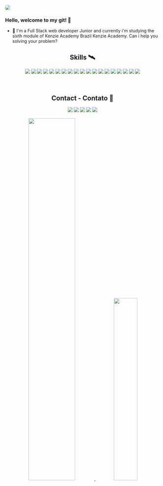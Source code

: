 <img style="border-radius: 5px" src="https://i.imgur.com/QXIDHsd.gif" />


### Hello, welcome to my git! 🕺

- 🌱 I'm a Full Stack web developer Junior and currently i'm studying the sixth module of Kenzie Academy Brazil Kenzie Academy. Can i help you solving your problem?

<div align="center" >
  <h2>Skills 🛰️</h2>
  <a href="#"><img src="https://img.shields.io/badge/HTML5-E34F26?style=for-the-badge&logo=html5&logoColor=white"></a>
  <a href="#"><img src="https://img.shields.io/badge/CSS3-1572B6?style=for-the-badge&logo=css3&logoColor=white"></a>
  <a href="#"><img src="https://img.shields.io/badge/JavaScript-F7DF1E?style=for-the-badge&logo=javascript&logoColor=black"></a>
  <a href="#"><img src="https://img.shields.io/badge/Node.js-43853D?style=for-the-badge&logo=node.js&logoColor=white"></a>
  <a href="#"><img src="https://img.shields.io/badge/TypeScript-007ACC?style=for-the-badge&logo=typescript&logoColor=white"></a>
  <a href="#"><img src="https://img.shields.io/badge/Express.js-404D59?style=for-the-badge"></a>
  <a href="#"><img src="https://img.shields.io/badge/React-20232A?style=for-the-badge&logo=react&logoColor=61DAFB"></a>
  <a href="#"><img src="https://img.shields.io/badge/styled--components-DB7093?style=for-the-badge&logo=styled-components&logoColor=white"></a>
  <a href="#"><img src="https://img.shields.io/badge/Material--UI-0081CB?style=for-the-badge&logo=material-ui&logoColor=white"></a>
  <a href="#"><img src="https://img.shields.io/badge/Redux-593D88?style=for-the-badge&logo=redux&logoColor=white"></a>
  <a href="#"><img src="https://img.shields.io/badge/React_Router-CA4245?style=for-the-badge&logo=react-router&logoColor=white"></a>
  <a href="#"><img src="https://img.shields.io/badge/PostgreSQL-316192?style=for-the-badge&logo=postgresql&logoColor=white"></a>
  <a href="#"><img src="https://img.shields.io/badge/Heroku-430098?style=for-the-badge&logo=heroku&logoColor=white"></a>
  <a href="#"><img src="https://img.shields.io/badge/Docker-2496ED?style=for-the-badge&logo=docker&logoColor=white"></a>
  <a href="#"><img src="https://img.shields.io/badge/Git-E34F26?style=for-the-badge&logo=git&logoColor=white"></a>
  <a href="#"><img src="https://img.shields.io/badge/Linux-E34F26?style=for-the-badge&logo=linux&logoColor=black"></a> 
  <a href="#"><img src="https://img.shields.io/badge/Python-14354C?style=for-the-badge&logo=python&logoColor=white"></a> 
  <a href="#"><img src="https://img.shields.io/badge/Django-092E20?style=for-the-badge&logo=django&logoColor=white"></a> 
  <a href="#"><img src="https://img.shields.io/badge/SQLite-07405E?style=for-the-badge&logo=sqlite&logoColor=white"></a> 
</div>
 <br>
 <br>
  
<link rel="stylesheet" href="https://cdn.jsdelivr.net/gh/devicons/devicon@v2.15.1/devicon.min.css">

  <div align="center"> 
  <h2>Contact - Contato 🥷</h2>
  <a href="https://www.youtube.com/user/SrCraftt" target="_blank"><img src="https://img.shields.io/badge/YouTube-FF0000?style=for-the-badge&logo=youtube&logoColor=white" target="_blank"></a>
 	<a href="https://www.twitch.tv/marmiteiro" target="_blank"><img src="https://img.shields.io/badge/Twitch-9146FF?style=for-the-badge&logo=twitch&logoColor=white" target="_blank"></a>
 <a href="https://discord.gg/texyyzy4Ve" target="_blank"><img src="https://img.shields.io/badge/Discord-7289DA?style=for-the-badge&logo=discord&logoColor=white" target="_blank"></a> 
 <a href="https://www.linkedin.com/in/nicollas-anderson/" target="_blank"><img src="https://img.shields.io/badge/-LinkedIn-%230077B5?style=for-the-badge&logo=linkedin&logoColor=white" target="_blank"></a> 
 <a href="https://steamcommunity.com/id/marmiteirodlc/" target="_blank"><img src="https://img.shields.io/badge/Steam-000000?style=for-the-badge&logo=steam&logoColor=white" target="_blank"></a>    
 
</div>

<br>

<div align="center">
  <a href="https://github.com/nicollasanderson" />
  <img width="55%" src="https://github-readme-stats.vercel.app/api?username=nicollasanderson&show_icons=true&theme=cobalt&include_all_commits=true&count_private=true"/>
  <img  width="39%" src="https://github-readme-stats.vercel.app/api/top-langs/?username=nicollasanderson&layout=compact&langs_count=7&theme=cobalt"/>
</div>

<!--
**nicollasanderson/nicollasanderson** is a ✨ _special_ ✨ repository because its `README.md` (this file) appears on your GitHub profile.

Here are some ideas to get you started:

- 🔭 I’m currently working on ...
- 🌱 I’m currently learning ...
- 👯 I’m looking to collaborate on ...
- 🤔 I’m looking for help with ...
- 💬 Ask me about ...
- 📫 How to reach me: ...
- 😄 Pronouns: ...
- ⚡ Fun fact: ...
-->
